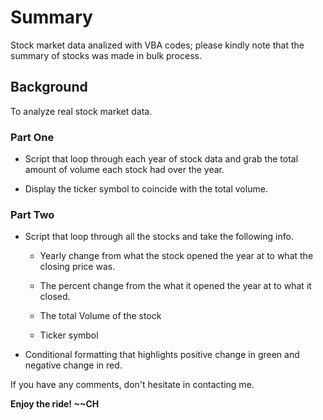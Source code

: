 # Summary 
Stock market data analized with VBA codes; please kindly note that the summary of stocks was made in bulk process.  

## Background

To analyze real stock market data. 

### Part One

* Script that loop through each year of stock data and grab the total amount of volume each stock had over the year.

* Display the ticker symbol to coincide with the total volume.


### Part Two

* Script that loop through all the stocks and take the following info.

  * Yearly change from what the stock opened the year at to what the closing price was.

  * The percent change from the what it opened the year at to what it closed.

  * The total Volume of the stock

  * Ticker symbol

* Conditional formatting that highlights positive change in green and negative change in red.



If you have any comments, don't hesitate in contacting me. 




**Enjoy the ride! 
~~CH**
